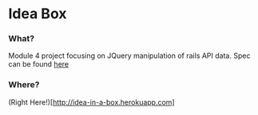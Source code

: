 # Idea Box

### What?
  Module 4 project focusing on JQuery manipulation of rails API data. Spec can be found [here](https://github.com/turingschool/curriculum/blob/master/source/projects/revenge_of_idea_box.markdown)
  
### Where?
  (Right Here!)[http://idea-in-a-box.herokuapp.com]
